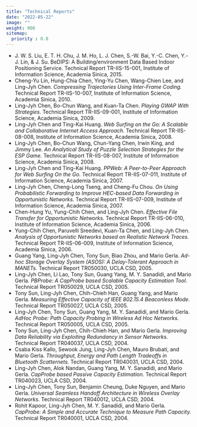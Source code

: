 ```yaml
---
title: "Technical Reports"
date: "2022-05-22"
image: ""
weight: 900
sitemap:
  priority : 0.8
---
```


- J. W. S. Liu, E. T. H. Chu, J. M. Ho, L. J. Chen, S.-W. Bai, Y.-C. Chen, Y.-J. Lin, & J. Su. BeDIPS: A Building/environment Data Based Indoor Positioning Service. Technical Report TR-IIS-15-001, Institute of Information Science, Academia Sinica, 2015.
- Cheng-Yu Lin, Hung-Chia Chen, Ying-Yu Chen, Wang-Chien Lee, and Ling-Jyh Chen. _Compressing Trajectories Using Inter-Frame Coding._ Technical Report TR-IIS-10-007, Institute of Information Science, Academia Sinica, 2010.
- Ling-Jyh Chen, Bo-Chun Wang, and Kuan-Ta Chen. _Playing GWAP With Strategies._ Technical Report TR-IIS-09-001, Institute of Information Science, Academia Sinica, 2009.
- Ling-Jyh Chen and Ting-Kai Huang. _Web Surfing on the Go: A Scalable and Collaborative Internet Access Approach._ Technical Report TR-IIS-08-008, Institute of Information Science, Academia Sinica, 2008.
- Ling-Jyh Chen, Bo-Chun Wang, Chun-Yang Chen, Irwin King, and Jimmy Lee. _An Analytical Study of Puzzle Selection Strategies for the ESP Game._ Technical Report TR-IIS-08-007, Institute of Information Science, Academia Sinica, 2008.
- Ling-Jyh Chen and Ting-Kai Huang. _PPWeb: A Peer-to-Peer Approach for Web Surfing On the Go._ Technical Report TR-IIS-07-011, Institute of Information Science, Academia Sinica, 2007.
- Ling-Jyh Chen, Cheng-Long Tseng, and Cheng-Fu Chou. _On Using Probabilistic Forwarding to Improve HEC-based Data Forwarding in Opportunistic Networks._ Technical Report TR-IIS-07-009, Institute of Information Science, Academia Sinica, 2007.
- Chen-Hung Yu, Yung-Chih Chen, and Ling-Jyh Chen. _Effective File Transfer for Opportunistic Networks._ Technical Report TR-IIS-06-010, Institute of Information Science, Academia Sinica, 2006.
- Yung-Chih Chen, Paruvelli Sreedevi, Kuan-Ta Chen, and Ling-Jyh Chen. _Analysis of Opportunistic Networks based on Realistic Network Traces._ Technical Report TR-IIS-06-009, Institute of Information Science, Academia Sinica, 2006.
- Guang Yang, Ling-Jyh Chen, Tony Sun, Biao Zhou, and Mario Gerla. _Ad-hoc Storage Overlay System (ASOS): A Delay-Tolerant Approach in MANETs._ Technical Report TR050030, UCLA CSD, 2005.
- Ling-Jyh Chen, Li Lao, Tony Sun, Guang Yang, M. Y. Sanadidi, and Mario Gerla. _PBProbe: A CapProbe based Scalable Capacity Estimation Tool._ Technical Report TR050029, UCLA CSD, 2005.
- Tony Sun, Ling-Jyh Chen, Chih-Chieh Han, Guang Yang, and Mario Gerla. _Measuring Effective Capacity of IEEE 802.15.4 Beaconless Mode._ Technical Report TR050027, UCLA CSD, 2005.
- Ling-Jyh Chen, Tony Sun, Guang Yang, M. Y. Sanadidi, and Mario Gerla. _AdHoc Probe: Path Capacity Probing in Wireless Ad Hoc Networks._ Technical Report TR050005, UCLA CSD, 2005.
- Tony Sun, Ling-Jyh Chen, Chih-Chieh Han, and Mario Gerla. _Improving Data Reliability via Exploiting Redundancy in Sensor Networks._ Technical Report TR040037, UCLA CSD, 2004.
- Csaba Kiss Kallo, Sewook Jung, Ling-Jyh Chen, Mauro Brubati, and Mario Gerla. _Throughput, Energy and Path Length Tradeoffs in Bluetooth Scatternets._ Technical Report TR040031, UCLA CSD, 2004.
- Ling-Jyh Chen, Alok Nandan, Guang Yang, M. Y. Sanadidi, and Mario Gerla. _CapProbe based Passive Capacity Estimation._ Technical Report TR040023, UCLA CSD, 2004.
- Ling-Jyh Chen, Tony Sun, Benjamin Cheung, Duke Nguyen, and Mario Gerla. _Universal Seamless Handoff Architecture in Wireless Overlay Networks._ Technical Report TR040012, UCLA CSD, 2004.
- Rohit Kapoor, Ling-Jyh Chen, M. Y. Sanadidi, and Mario Gerla. _CapProbe: A Simple and Accurate Technique to Measure Path Capacity._ Technical Report TR040001, UCLA CSD, 2004.
